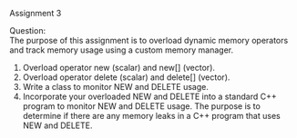 Assignment 3

Question:  
The purpose of this assignment is to overload dynamic memory operators and track memory usage using a custom memory manager.  
1. Overload operator new (scalar) and new[] (vector).  
2. Overload operator delete (scalar) and delete[] (vector).  
3. Write a class to monitor NEW and DELETE usage.  
4. Incorporate your overloaded NEW and DELETE into a standard C++ program to monitor NEW and DELETE usage. The purpose is to determine if there are any memory leaks in a C++ program that uses NEW and DELETE.  